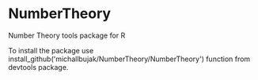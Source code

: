# NumberTheory
Number Theory tools package for R

To install the package use install_github('michallbujak/NumberTheory/NumberTheory') function from devtools package.
